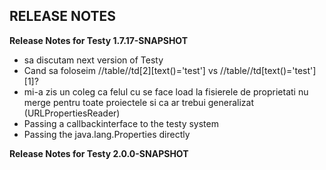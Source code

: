 RELEASE NOTES
-------------
**Release Notes for Testy 1.7.17-SNAPSHOT**
- sa discutam next version of Testy
- Cand sa foloseim //table//td[2][text()='test'] vs //table//td[text()='test'][1]?
- mi-a zis un coleg ca felul cu se face load la fisierele de proprietati nu merge pentru toate proiectele si ca ar trebui generalizat (URLPropertiesReader)
- Passing a callbackinterface to the testy system
- Passing the java.lang.Properties directly

**Release Notes for Testy 2.0.0-SNAPSHOT**


